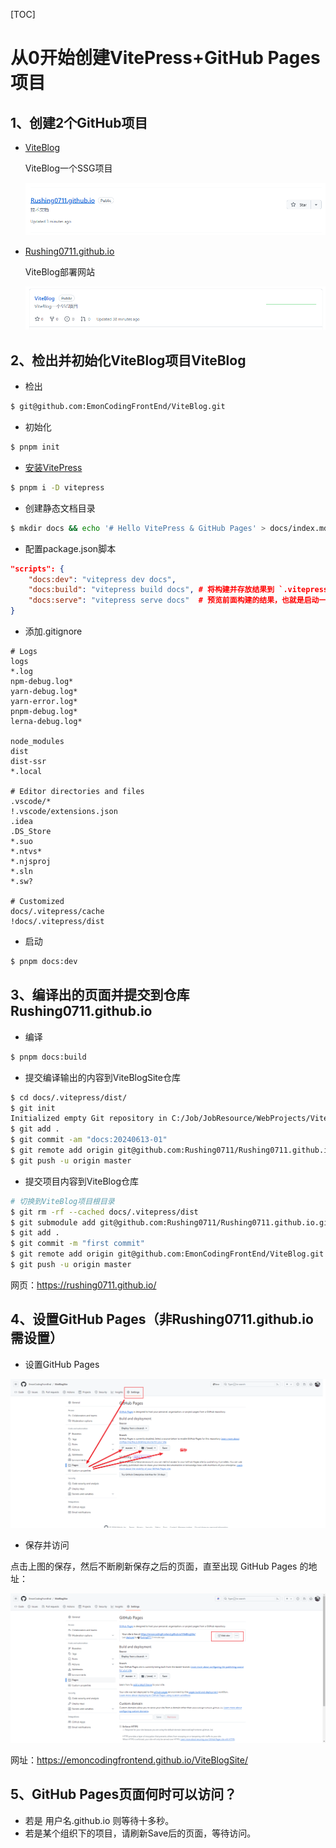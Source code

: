 [TOC]

# 从0开始创建VitePress+GitHub Pages项目

## 1、创建2个GitHub项目

- [ViteBlog](https://github.com/EmonCodingFrontEnd/ViteBlog)

  ViteBlog一个SSG项目

  ![image-20240613132445906](images/image-20240613132445906.png)

- [Rushing0711.github.io](https://github.com/Rushing0711/Rushing0711.github.io)

  ViteBlog部署网站

  ![image-20240613132526390](images/image-20240613132526390.png)

## 2、检出并初始化ViteBlog项目ViteBlog

- 检出

```bash
$ git@github.com:EmonCodingFrontEnd/ViteBlog.git
```

- 初始化

```bash
$ pnpm init
```

- [安装VitePress](https://vitepress.dev/zh/)

```bash
$ pnpm i -D vitepress
```

- 创建静态文档目录

```bash
$ mkdir docs && echo '# Hello VitePress & GitHub Pages' > docs/index.md
```

- 配置package.json脚本

```json
"scripts": {
    "docs:dev": "vitepress dev docs",
    "docs:build": "vitepress build docs", # 将构建并存放结果到 `.vitepress/dist`
    "docs:serve": "vitepress serve docs"  # 预览前面构建的结果，也就是启动一个静态文件服务
}
```

- 添加.gitignore

```
# Logs
logs
*.log
npm-debug.log*
yarn-debug.log*
yarn-error.log*
pnpm-debug.log*
lerna-debug.log*

node_modules
dist
dist-ssr
*.local

# Editor directories and files
.vscode/*
!.vscode/extensions.json
.idea
.DS_Store
*.suo
*.ntvs*
*.njsproj
*.sln
*.sw?

# Customized
docs/.vitepress/cache
!docs/.vitepress/dist
```

- 启动

```bash
$ pnpm docs:dev
```

## 3、编译出的页面并提交到仓库Rushing0711.github.io

- 编译

```bash
$ pnpm docs:build
```

- 提交编译输出的内容到ViteBlogSite仓库

```bash
$ cd docs/.vitepress/dist/
$ git init
Initialized empty Git repository in C:/Job/JobResource/WebProjects/ViteBlog/docs/.vitepress/dist/.git/
$ git add .
$ git commit -am "docs:20240613-01"
$ git remote add origin git@github.com:Rushing0711/Rushing0711.github.io.git
$ git push -u origin master
```

- 提交项目内容到ViteBlog仓库

```bash
# 切换到ViteBlog项目根目录
$ git rm -rf --cached docs/.vitepress/dist
$ git submodule add git@github.com:Rushing0711/Rushing0711.github.io.git docs/.vitepress/dist
$ git add .
$ git commit -m "first commit"
$ git remote add origin git@github.com:EmonCodingFrontEnd/ViteBlog.git
$ git push -u origin master
```

网页：https://rushing0711.github.io/

## 4、设置GitHub Pages（非Rushing0711.github.io需设置）

- 设置GitHub Pages

![image-20240613125241942](images/image-20240613125241942.png)

- 保存并访问

点击上图的保存，然后不断刷新保存之后的页面，直至出现 GitHub Pages 的地址：

![image-20240613125756885](images/image-20240613125756885.png)



网址：https://emoncodingfrontend.github.io/ViteBlogSite/

## 5、GitHub Pages页面何时可以访问？

- 若是 用户名.github.io 则等待十多秒。
- 若是某个组织下的项目，请刷新Save后的页面，等待访问。





















